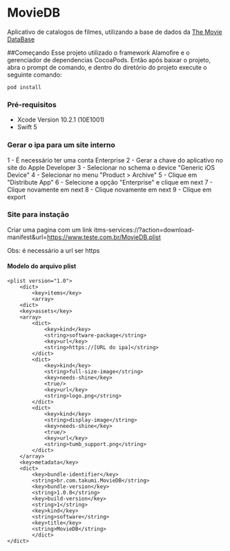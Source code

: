 # MovieDB
Aplicativo de catalogos de filmes, utilizando a base de dados da [The Movie DataBase](https://www.themoviedb.org/) 

##Começando
Esse projeto utilizado o framework Alamofire e o gerenciador de dependencias CocoaPods. 
Então após baixar o projeto, abra o prompt de comando, e dentro do diretório do projeto execute o seguinte comando:

```
pod install
```

### Pré-requisitos
* Xcode Version 10.2.1 (10E1001) 
* Swift 5

### Gerar o ipa para um site interno
1 -  É necessário ter uma conta Enterprise
2 - Gerar a chave do aplicativo no site do Apple Developer
3 - Selecionar no schema o device "Generic iOS Device"
4 -  Selecionar no menu "Product > Archive"
5 -  Clique em "Distribute App"
6 -  Selecione a opção "Enterprise" e clique em next
7 - Clique novamente em next
8 -  Clique novamente em next
9 - Clique em export

### Site para instação
Criar uma pagina com um link itms-services://?action=download-manifest&url=https://www.teste.com.br/MovieDB.plist

Obs: é necessário a url ser https

#### Modelo do arquivo plist

```
<plist version="1.0">
    <dict>
        <key>items</key>
        <array>
    <dict>
    <key>assets</key>
    <array>
        <dict>
            <key>kind</key>
            <string>software-package</string>
            <key>url</key>
            <string>https://[URL do ipa]</string>
        </dict>
        <dict>
            <key>kind</key>
            <string>full-size-image</string>
            <key>needs-shine</key>
            <true/>
            <key>url</key>
            <string>logo.png</string>
        </dict>
        <dict>
            <key>kind</key>
            <string>display-image</string>
            <key>needs-shine</key>
            <true/>
            <key>url</key>
            <string>tumb_support.png</string>
        </dict>
    </array>
    <key>metadata</key>
    <dict>
        <key>bundle-identifier</key>
        <string>br.com.takumi.MovieDB</string>
        <key>bundle-version</key>
        <string>1.0.0</string>
        <key>build-version</key>
        <string>1</string>
        <key>kind</key>
        <string>software</string>
        <key>title</key>
        <string>MovieDB</string>
        </dict>
</dict>
```


